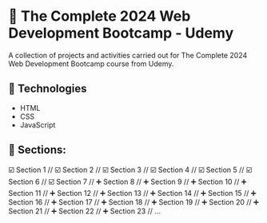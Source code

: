 # 📔 The Complete 2024 Web Development Bootcamp - Udemy #

A collection of projects and activities carried out for The Complete 2024 Web Development Bootcamp course from Udemy.

## 🚀 Technologies

- HTML
- CSS
- JavaScript

## 🧮 Sections:
☑️ Section 1 //
☑️ Section 2 //
☑️ Section 3 //
☑️ Section 4 //
☑️ Section 5 //
☑️ Section 6 //
☑️ Section 7 //
➕ Section 8 //
➕ Section 9 //
➕ Section 10 //
➕ Section 11 //
➕ Section 12 //
➕ Section 13 //
➕ Section 14 //
➕ Section 15 //
➕ Section 16 //
➕ Section 17 //
➕ Section 18 //
➕ Section 19 //
➕ Section 20 //
➕ Section 21 //
➕ Section 22 //
➕ Section 23 //
...


